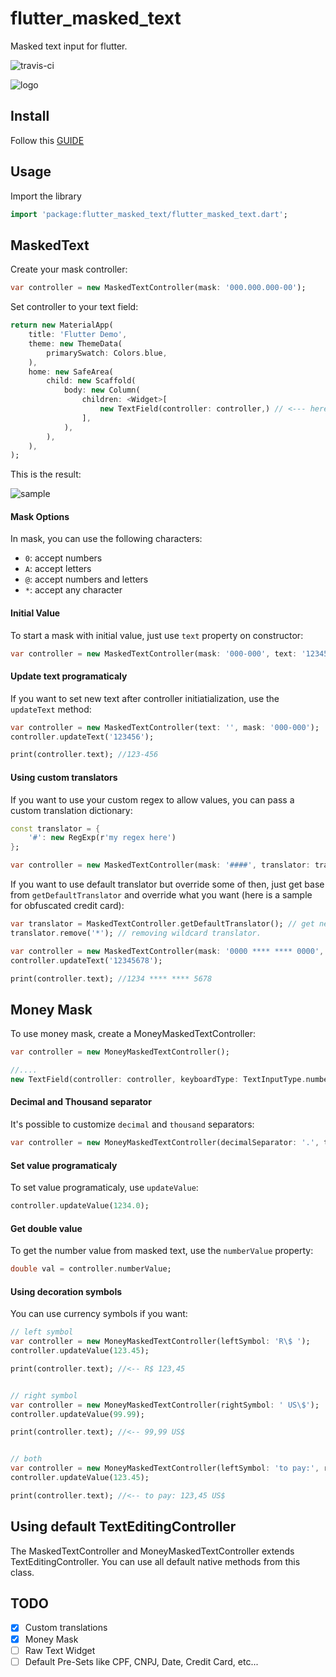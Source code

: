 # flutter_masked_text

Masked text input for flutter.

![travis-ci](https://travis-ci.org/benhurott/flutter-masked-text.svg?branch=master)

![logo](doc/flutter_logo.png)

## Install

Follow this [GUIDE](https://pub.dartlang.org/packages/flutter_masked_text#-installing-tab-)

## Usage
Import the library
```dart
import 'package:flutter_masked_text/flutter_masked_text.dart';
```

## MaskedText

Create your mask controller:
```dart
var controller = new MaskedTextController(mask: '000.000.000-00');
```

Set controller to your text field:
```dart
return new MaterialApp(
    title: 'Flutter Demo',
    theme: new ThemeData(
        primarySwatch: Colors.blue,
    ),
    home: new SafeArea(
        child: new Scaffold(
            body: new Column(
                children: <Widget>[
                    new TextField(controller: controller,) // <--- here
                ],
            ),
        ),
    ),
);
```

This is the result:

![sample](doc/mask.mov.gif)

#### Mask Options

In mask, you can use the following characters:
* `0`: accept numbers
* `A`: accept letters
* `@`: accept numbers and letters
* `*`: accept any character

#### Initial Value
To start a mask with initial value, just use `text` property on constructor:
```dart
var controller = new MaskedTextController(mask: '000-000', text: '123456');
```

#### Update text programaticaly
If you want to set new text after controller initiatialization, use the `updateText` method:
```dart
var controller = new MaskedTextController(text: '', mask: '000-000');
controller.updateText('123456');

print(controller.text); //123-456
```

#### Using custom translators
If you want to use your custom regex to allow values, you can pass a custom translation dictionary:
```dart
const translator = {
    '#': new RegExp(r'my regex here')
};

var controller = new MaskedTextController(mask: '####', translator: translator);
```

If you want to use default translator but override some of then, just get base from `getDefaultTranslator` and override what you want (here is a sample for obfuscated credit card):
```dart
var translator = MaskedTextController.getDefaultTranslator(); // get new instance of default translator.
translator.remove('*'); // removing wildcard translator.

var controller = new MaskedTextController(mask: '0000 **** **** 0000', translator: translator);
controller.updateText('12345678');

print(controller.text); //1234 **** **** 5678
```

## Money Mask
To use money mask, create a MoneyMaskedTextController:
```dart
var controller = new MoneyMaskedTextController();

//....
new TextField(controller: controller, keyboardType: TextInputType.number)
```

#### Decimal and Thousand separator

It's possible to customize `decimal` and `thousand` separators:
```dart
var controller = new MoneyMaskedTextController(decimalSeparator: '.', thousandSeparator: ',');
```

#### Set value programaticaly

To set value programaticaly, use `updateValue`:
```dart
controller.updateValue(1234.0);
```


#### Get double value

To get the number value from masked text, use the `numberValue` property:
```dart
double val = controller.numberValue;
```


#### Using decoration symbols

You can use currency symbols if you want:
```dart
// left symbol
var controller = new MoneyMaskedTextController(leftSymbol: 'R\$ ');
controller.updateValue(123.45);

print(controller.text); //<-- R$ 123,45


// right symbol
var controller = new MoneyMaskedTextController(rightSymbol: ' US\$');
controller.updateValue(99.99);

print(controller.text); //<-- 99,99 US$


// both
var controller = new MoneyMaskedTextController(leftSymbol: 'to pay:', rightSymbol: ' US\$');
controller.updateValue(123.45);

print(controller.text); //<-- to pay: 123,45 US$
```

## Using default TextEditingController
The MaskedTextController and MoneyMaskedTextController extends TextEditingController. You can use all default native methods from this class.

## TODO
- [x] Custom translations
- [x] Money Mask
- [ ] Raw Text Widget
- [ ] Default Pre-Sets like CPF, CNPJ, Date, Credit Card, etc...
